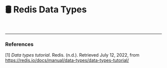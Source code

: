 # :oil_drum: **Redis Data Types** 



<br>

---
### **References**
[1] *Data types tutorial*. Redis. (n.d.). Retrieved July 12, 2022, from https://redis.io/docs/manual/data-types/data-types-tutorial/